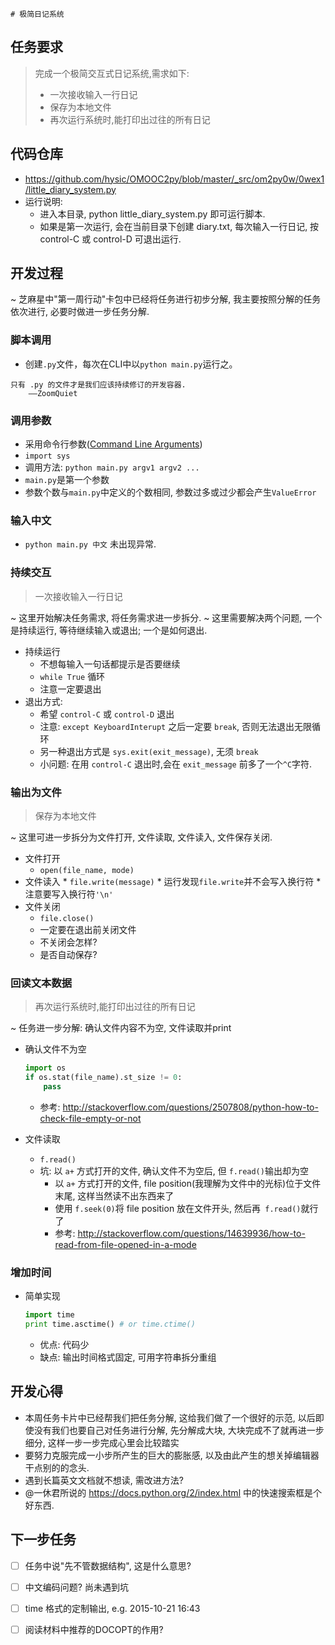	# 极简日记系统

## 任务要求
> 完成一个极简交互式日记系统,需求如下:
> 
> * 一次接收输入一行日记
> * 保存为本地文件
> * 再次运行系统时,能打印出过往的所有日记

## 代码仓库
* <https://github.com/hysic/OMOOC2py/blob/master/_src/om2py0w/0wex1/little_diary_system.py>
* 运行说明:
  * 进入本目录, python little_diary_system.py 即可运行脚本.
  * 如果是第一次运行, 会在当前目录下创建 diary.txt, 每次输入一行日记, 按 control-C 或 control-D 可退出运行.


## 开发过程

~ 芝麻星中"第一周行动"卡包中已经将任务进行初步分解, 我主要按照分解的任务依次进行, 必要时做进一步任务分解.

### 脚本调用

  * 创建`.py`文件，每次在CLI中以`python main.py`运行之。

```
只有 .py 的文件才是我们应该持续修订的开发容器.
    ——ZoomQuiet
```

### 调用参数

  * 采用命令行参数([Command Line Arguments](https://docs.python.org/2/tutorial/stdlib.html#command-line-arguments))
  * `import sys`
  * 调用方法: `python main.py argv1 argv2 ...`
  * `main.py`是第一个参数
  * 参数个数与`main.py`中定义的个数相同, 参数过多或过少都会产生`ValueError`

### 输入中文

  * `python main.py 中文` 未出现异常.

### 持续交互

> 一次接收输入一行日记

  ~ 这里开始解决任务需求, 将任务需求进一步拆分. 
  ~ 这里需要解决两个问题, 一个是持续运行, 等待继续输入或退出; 一个是如何退出.
  
  * 持续运行
    * 不想每输入一句话都提示是否要继续
    * `while True` 循环
    * 注意一定要退出
  * 退出方式:
    * 希望 `control-C` 或 `control-D` 退出
    * 注意: `except KeyboardInterupt` 之后一定要 `break`, 否则无法退出无限循环
    * 另一种退出方式是 `sys.exit(exit_message)`, 无须 `break`
    * 小问题: 在用 `control-C` 退出时,会在 `exit_message` 前多了一个`^C`字符.
 
### 输出为文件

> 保存为本地文件

~ 这里可进一步拆分为文件打开, 文件读取, 文件读入, 文件保存关闭.
  
  * 文件打开
    * `open(file_name, mode)`
   * 文件读入
    * `file.write(message)`
    * 运行发现`file.write`并不会写入换行符
    * 注意要写入换行符`'\n'`
  * 文件关闭
    * `file.close()`
    * 一定要在退出前关闭文件
    * 不关闭会怎样?
    * 是否自动保存?
    
### 回读文本数据

> 再次运行系统时,能打印出过往的所有日记

~ 任务进一步分解: 确认文件内容不为空, 文件读取并print

  * 确认文件不为空
    
    ```python
    import os
    if os.stat(file_name).st_size != 0:
        pass
    ```
    
    * 参考: <http://stackoverflow.com/questions/2507808/python-how-to-check-file-empty-or-not>
    
  * 文件读取
    * `f.read()`
    * 坑: 以 `a+` 方式打开的文件, 确认文件不为空后, 但 `f.read()`输出却为空
      * 以 `a+` 方式打开的文件, file position(我理解为文件中的光标)位于文件末尾, 这样当然读不出东西来了
      * 使用 `f.seek(0)`将 file position 放在文件开头, 然后再` f.read()`就行了 
      * 参考: <http://stackoverflow.com/questions/14639936/how-to-read-from-file-opened-in-a-mode>

### 增加时间
* 简单实现

	```python
	import time
	print time.asctime() # or time.ctime()
	```

	* 优点: 代码少
	* 缺点: 输出时间格式固定, 可用字符串拆分重组

## 开发心得

* 本周任务卡片中已经帮我们把任务分解, 这给我们做了一个很好的示范, 以后即使没有我们也要自己对任务进行分解, 先分解成大块, 大块完成不了就再进一步细分, 这样一步一步完成心里会比较踏实
* 要努力克服完成一小步所产生的巨大的膨胀感, 以及由此产生的想关掉编辑器干点别的的念头.
* 遇到长篇英文文档就不想读, 需改进方法?
* @一休君所说的 <https://docs.python.org/2/index.html> 中的快速搜索框是个好东西.

## 下一步任务
- [ ] 任务中说"先不管数据结构", 这是什么意思?
- [ ] 中文编码问题? 尚未遇到坑
- [ ] time 格式的定制输出, e.g. 2015-10-21 16:43
- [ ] 阅读材料中推荐的DOCOPT的作用?


